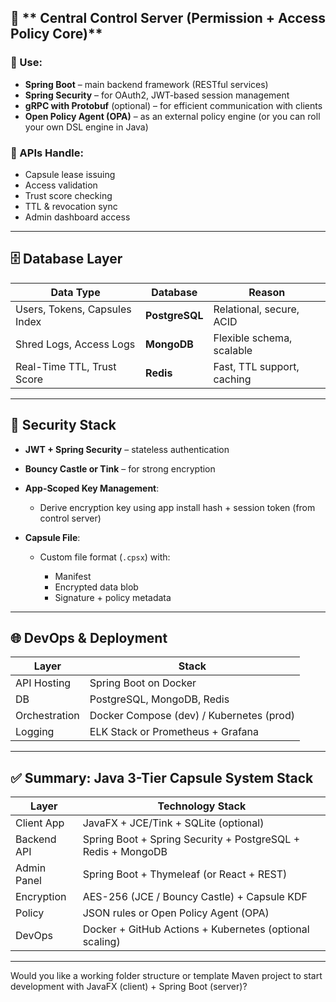 ## 🏢 ** Central Control Server (Permission + Access Policy Core)**

### 🔹 Use:

* **Spring Boot** – main backend framework (RESTful services)
* **Spring Security** – for OAuth2, JWT-based session management
* **gRPC with Protobuf** (optional) – for efficient communication with clients
* **Open Policy Agent (OPA)** – as an external policy engine (or you can roll your own DSL engine in Java)

### 🔹 APIs Handle:

* Capsule lease issuing
* Access validation
* Trust score checking
* TTL & revocation sync
* Admin dashboard access

---

## 🗄️ **Database Layer**

| Data Type                     | Database       | Reason                     |
| ----------------------------- | -------------- | -------------------------- |
| Users, Tokens, Capsules Index | **PostgreSQL** | Relational, secure, ACID   |
| Shred Logs, Access Logs       | **MongoDB**    | Flexible schema, scalable  |
| Real-Time TTL, Trust Score    | **Redis**      | Fast, TTL support, caching |

---

## 🔐 Security Stack

* **JWT + Spring Security** – stateless authentication
* **Bouncy Castle or Tink** – for strong encryption
* **App-Scoped Key Management**:

  * Derive encryption key using app install hash + session token (from control server)
* **Capsule File**:

  * Custom file format (`.cpsx`) with:

    * Manifest
    * Encrypted data blob
    * Signature + policy metadata

---

## 🌐 DevOps & Deployment

| Layer         | Stack                                    |
| ------------- | ---------------------------------------- |
| API Hosting   | Spring Boot on Docker                    |
| DB            | PostgreSQL, MongoDB, Redis               |
| Orchestration | Docker Compose (dev) / Kubernetes (prod) |
| Logging       | ELK Stack or Prometheus + Grafana        |

---

## ✅ Summary: Java 3-Tier Capsule System Stack

| Layer       | Technology Stack                                             |
| ----------- | ------------------------------------------------------------ |
| Client App  | JavaFX + JCE/Tink + SQLite (optional)                        |
| Backend API | Spring Boot + Spring Security + PostgreSQL + Redis + MongoDB |
| Admin Panel | Spring Boot + Thymeleaf (or React + REST)                    |
| Encryption  | AES-256 (JCE / Bouncy Castle) + Capsule KDF                  |
| Policy      | JSON rules or Open Policy Agent (OPA)                        |
| DevOps      | Docker + GitHub Actions + Kubernetes (optional scaling)      |

---

Would you like a working folder structure or template Maven project to start development with JavaFX (client) + Spring Boot (server)?
